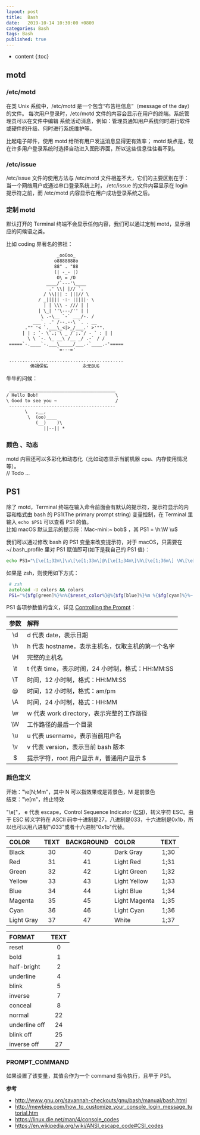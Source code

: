 ```yaml
---
layout: post
title:  Bash
date:   2019-10-14 10:30:00 +0800
categories: Bash
tags: Bash
published: true
---
```


* content
{:toc}

## motd

### /etc/motd

在类 Unix 系统中，/etc/motd 是一个包含“布告栏信息”（message of the day）的文件。
每次用户登录时，/etc/motd 文件的内容会显示在用户的终端。系统管理员可以在文件中编辑
系统活动消息，例如：管理员通知用户系统何时进行软件或硬件的升级、何时进行系统维护等。

比起电子邮件，使用 motd 给所有用户发送消息显得更有效率；
motd 缺点是，现在许多用户登录系统时选择自动进入图形界面，所以这些信息往往看不到。

### /etc/issue

/etc/issue 文件的使用方法与 /etc/motd 文件相差不大，它们的主要区别在于：当一个网络用户或通过串口登录系统上时，
/etc/issue 的文件内容显示在 login 提示符之前，而 /etc/motd 内容显示在用户成功登录系统之后。

### 定制 motd

默认打开的 Terminal 终端不会显示任何内容，我们可以通过定制 motd，显示相应的问候语之类。

比如 coding 界著名的佛祖：

```txt
                   _ooOoo_
                  o8888888o
                  88" . "88
                  (| -_- |)
                   O\ = /O
               ____/`---'\____
                .' \\| |// `.
              / \\||| : |||// \
            / _||||| -:- |||||- \
              | | \\\ - /// | |
            | \_| ''\---/'' | |
             \ .-\__ `-` ___/-. /
          ___`. .' /--.--\ `. . __
       ."" '< `.___\_<|>_/___.' >'"".
      | | : `- \`.;`\ _ /`;.`/ - ` : | |
        \ \ `-. \_ __\ /__ _/ .-` / /
 =====`-.____`-.___\_____/___.-`____.-'=====
                   `=---='

 ...........................................
         佛祖保佑             永无BUG

```

牛牛的问候：

```txt
 ________________________________________
/ Hello Bob!                             \  
\ Good to see you ~                      /
 ----------------------------------------
       \   ,__,
        \  (oo)____
           (__)    )\
              ||--|| *

```

### 颜色 、动态

motd 内容还可以多彩化和动态化（比如动态显示当前机器 cpu、内存使用情况等）。  
// Todo ...

## PS1

除了 motd，Terminal 终端在输入命令前面会有默认的提示符，提示符显示的内容和格式由 bash 的 PS1(The primary prompt string) 变量控制，在 Terminal 里输入 `echo $PS1` 可以查看 PS1 的值。  
比如 macOS 默认显示的提示符：Mac-mini:~ bob$ ，其 PS1 = \h:\W \u\$ 

我们可以通过修改 bash 的 PS1 变量来改变提示符，对于 macOS，只需要在 ~/.bash_profile 里对 PS1 赋值即可(如下是我自己的 PS1 值)：

```bash
echo PS1="\[\e[1;32m\]\u\[\e[1;33m\]@\[\e[1;34m\]\h\[\e[1;36m\] \W\[\e[0m\]\$ " >> ~/.bash_profile
```

如果是 zsh，则使用如下方式：
```zsh
 # zsh
 autoload -U colors && colors
 PS1="%{$fg[green]%}%n%{$reset_color%}@%{$fg[blue]%}%m %{$fg[cyan]%}%~ %{$reset_color%}%% "
```

PS1 各项参数值的含义，详见 [Controlling the Prompt](http://www.gnu.org/savannah-checkouts/gnu/bash/manual/bash.html#Controlling-the-Prompt)：

|   参数  |   解释                                             |
|   :-:  |   :-                                              |
|   \d   |   d 代表 date，表示日期                              |
|   \h   |   h 代表 hostname，表示主机名，仅取主机的第一个名字      |
|   \H   |   完整的主机名                                       |
|   \t   |   t 代表 time，表示时间，24 小时制，格式：HH:MM:SS      |
|   \T   |   时间，12 小时制，格式：HH:MM:SS                     |
|   \@   |   时间，12 小时制，格式：am/pm                        |
|   \A   |   时间，24 小时制，格式：HH:MM                        |
|   \w   |   w 代表 work directory，表示完整的工作路径            |
|   \W   |   工作路径的最后一个目录                              |
|   \u   |   u 代表 username，表示当前用户名                     |
|   \v   |   v 代表 version，表示当前 bash 版本                  |
|   \$   |   提示字符，root 用户显示 #，普通用户显示 $             |

### 颜色定义

开始："\e[N;Mm"，其中 N 可以指效果或是背景色，M 是前景色  
结束："\e[m"，终止特效

"\e["， e 代表 escape，Control Sequence Indicator ([CSI](https://en.wikipedia.org/wiki/ANSI_escape_code#CSI_codes))，转义字符 ESC。由于 ESC 转义字符在 ASCII 码中十进制是27，八进制是033，十六进制是0x1b，所以也可以用八进制"\033"或者十六进制"0x1b"代替。

|  COLOR      |  TEXT  | BACKGROUND |  COLOR          |  TEXT    |
|  :-         |   :-:  |   :-:      |  :-             |  :-:     |
|  Black      |   30   |   40       |  Dark Gray      |  1;30    |
|  Red        |   31   |   41       |  Light Red      |  1;31    |
|  Green      |   32   |   42       |  Light Green    |  1;32    |
|  Yellow     |   33   |   43       |  Light Yellow   |  1;33    |
|  Blue       |   34   |   44       |  Light Blue     |  1;34    |
|  Magenta    |   35   |   45       |  Light Magenta  |  1;35    |
|  Cyan       |   36   |   46       |  Light Cyan     |  1;36    |
|  Light Gray |   37   |   47       |  White          |  1;37    |

|  FORMAT         |  TEXT |
|  :-             |  :-:  |
|  reset          |  0    |
|  bold           |  1    |
|  half-bright    |  2    |
|  underline      |  4    |
|  blink          |  5    |
|  inverse        |  7    |
|  conceal        |  8    |
|  normal         |  22   |
|  underline off  |  24   |
|  blink off      |  25   |
|  inverse off    |  27   |

### PROMPT_COMMAND

如果设置了该变量，其值会作为一个 command 指令执行，且早于 PS1。

**参考**

* <http://www.gnu.org/savannah-checkouts/gnu/bash/manual/bash.html>
* <http://mewbies.com/how_to_customize_your_console_login_message_tutorial.htm>
* <https://linux.die.net/man/4/console_codes>
* <https://en.wikipedia.org/wiki/ANSI_escape_code#CSI_codes>